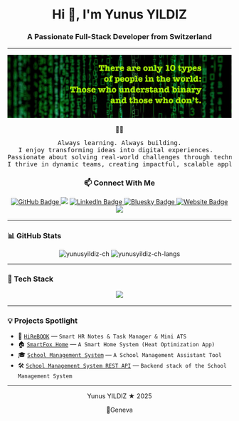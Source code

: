 <h1 align="center"> Hi 👋, I'm Yunus YILDIZ </h1>
<h3 align="center"> A Passionate Full-Stack Developer from Switzerland</h3>

---
<p align="center">
  <img src="./assets/images/binary.jpg" alt="Banner" />
</p>

<div align="center">
  🧑‍💻 

<pre> Always learning. Always building. 
I enjoy transforming ideas into digital experiences.  
Passionate about solving real-world challenges through technology.
I thrive in dynamic teams, creating impactful, scalable applications.</pre>

### 📫 Connect With Me

<p align="center">
  <a href="https://github.com/yunusyildiz-ch">
    <img src="https://img.shields.io/badge/GitHub-100000?style=flat&logo=github&logoColor=white" alt="GitHub Badge"/>
  </a>
  <a href="mailto:yunusyildiz@swissmail.com"><img src="https://img.shields.io/badge/Email-D14836?style=flat&logo=gmail&logoColor=white"/></a>
  <a href="https://www.linkedin.com/in/yunusyildiz-ch">
    <img src="https://img.shields.io/badge/LinkedIn-0A66C2?style=flat&logo=linkedin&logoColor=white" alt="LinkedIn Badge"/>
  </a>
  <a href="https://bsky.app/profile/yunusyildiz.ch">
    <img src="https://img.shields.io/badge/Bluesky-0085FF?style=flat&logo=bluesky&logoColor=white" alt="Bluesky Badge"/>
  </a>
  <a href="https://yunusyildiz.ch">
    <img src="https://img.shields.io/badge/Website-000000?style=flat&logo=google-chrome&logoColor=white" alt="Website Badge"/>
  </a>
   <a href="mailto:mail@yunusyildiz.ch"><img src="https://img.shields.io/badge/Email-D14836?style=flat&logo=gmail&logoColor=white"/></a>
</p>

</div>

---

### 📊 GitHub Stats

<p align="center">
  <img src="https://github-readme-stats.vercel.app/api?username=yunusyildiz-ch&show_icons=true&theme=tokyonight" alt="yunusyildiz-ch" />
  <img src="https://github-readme-stats.vercel.app/api/top-langs/?username=yunusyildiz-ch&layout=compact&theme=tokyonight" alt="yunusyildiz-ch-langs" />
</p>

---

### 🧰 Tech Stack

<p align="center">
  <img src="https://skillicons.dev/icons?i=html,css,js,react,nodejs,express,tailwind,bootstrap,materialui,python,arduino,mysql,postgres,git,github,vite" />
</p>

---

### 💡 Projects Spotlight

- 📘 [`HiReBOOK`](https://github.com/yunusyildiz-ch/hirebook) — `Smart HR Notes & Task Manager & Mini ATS`
- 🏠 [`SmartFox Home`](https://github.com/yunusyildiz-ch/smartfox-home) — `A Smart Home System (Heat Optimization App)`
- 🎓 [`School Management System`](https://github.com/yunusyildiz-ch/School-Management-System-Project) — `A School Management Assistant Tool`
- 🛠️ [`School Management System REST API`](https://github.com/yunusyildiz-ch/School-Management-System-REST-API) — `Backend stack of the School Management System`

---
<div align="center">
  <p>Yunus YILDIZ ★ 2025 </p>
  <p>📍Geneva</p>
</div>


